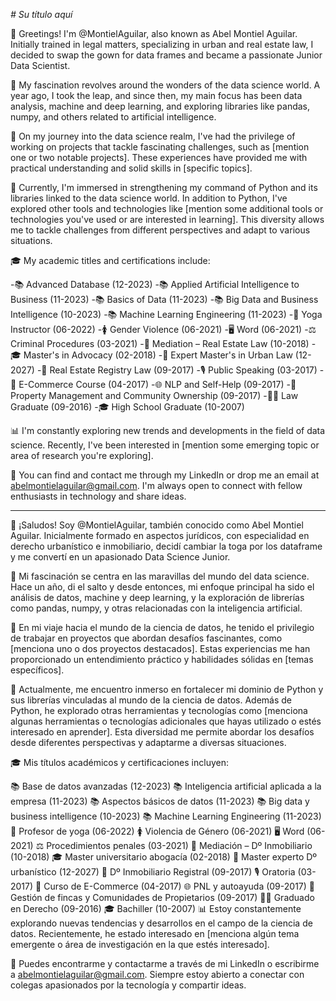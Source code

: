 <em> # Su título aquí </em>

👋 Greetings! I'm @MontielAguilar, also known as Abel Montiel Aguilar. Initially trained in legal matters, specializing in urban and real estate law, I decided to swap the gown for data frames and became a passionate Junior Data Scientist.

👀 My fascination revolves around the wonders of the data science world. A year ago, I took the leap, and since then, my main focus has been data analysis, machine and deep learning, and exploring libraries like pandas, numpy, and others related to artificial intelligence.

🚀 On my journey into the data science realm, I've had the privilege of working on projects that tackle fascinating challenges, such as [mention one or two notable projects]. These experiences have provided me with practical understanding and solid skills in [specific topics].

🌱 Currently, I'm immersed in strengthening my command of Python and its libraries linked to the data science world. In addition to Python, I've explored other tools and technologies like [mention some additional tools or technologies you've used or are interested in learning]. This diversity allows me to tackle challenges from different perspectives and adapt to various situations.

🎓 My academic titles and certifications include:

-📚 Advanced Database (12-2023)
-📚 Applied Artificial Intelligence to Business (11-2023)
-📚 Basics of Data (11-2023)
-📚 Big Data and Business Intelligence (10-2023)
-📚 Machine Learning Engineering (11-2023)
-🧘 Yoga Instructor (06-2022)
-🚺 Gender Violence (06-2021)
-🖥️ Word (06-2021)
-⚖️ Criminal Procedures (03-2021)
-🤝 Mediation – Real Estate Law (10-2018)
-🎓 Master's in Advocacy (02-2018)
-🏡 Expert Master's in Urban Law (12-2027)
-📜 Real Estate Registry Law (09-2017)
-🎙️ Public Speaking (03-2017)
-🛒 E-Commerce Course (04-2017)
-🌐 NLP and Self-Help (09-2017)
-🏡 Property Management and Community Ownership (09-2017)
-👨‍⚖️ Law Graduate (09-2016)
-🎓 High School Graduate (10-2007)

📊 I'm constantly exploring new trends and developments in the field of data science. Recently, I've been interested in [mention some emerging topic or area of research you're exploring].

🔗 You can find and contact me through my LinkedIn or drop me an email at abelmontielaguilar@gmail.com. I'm always open to connect with fellow enthusiasts in technology and share ideas.

-------------------------------------------------------------------------------------------------------------------------------------------------------------------------------------------------------------------------------

👋 ¡Saludos! Soy @MontielAguilar, también conocido como Abel Montiel Aguilar. Inicialmente formado en aspectos jurídicos, con especialidad en derecho urbanístico e inmobiliario, decidí cambiar la toga por los dataframe y me convertí en un apasionado Data Science Junior.

👀 Mi fascinación se centra en las maravillas del mundo del data science. Hace un año, di el salto y desde entonces, mi enfoque principal ha sido el análisis de datos, machine y deep learning, y la exploración de librerías como pandas, numpy, y otras relacionadas con la inteligencia artificial.

🚀 En mi viaje hacia el mundo de la ciencia de datos, he tenido el privilegio de trabajar en proyectos que abordan desafíos fascinantes, como [menciona uno o dos proyectos destacados]. Estas experiencias me han proporcionado un entendimiento práctico y habilidades sólidas en [temas específicos].

🌱 Actualmente, me encuentro inmerso en fortalecer mi dominio de Python y sus librerías vinculadas al mundo de la ciencia de datos. Además de Python, he explorado otras herramientas y tecnologías como [menciona algunas herramientas o tecnologías adicionales que hayas utilizado o estés interesado en aprender]. Esta diversidad me permite abordar los desafíos desde diferentes perspectivas y adaptarme a diversas situaciones.

🎓 Mis títulos académicos y certificaciones incluyen:

📚 Base de datos avanzadas (12-2023)
📚 Inteligencia artificial aplicada a la empresa (11-2023)
📚 Aspectos básicos de datos (11-2023)
📚 Big data y business intelligence (10-2023)
📚 Machine Learning Engineering (11-2023)
🧘 Profesor de yoga (06-2022)
🚺 Violencia de Género (06-2021)
🖥️ Word (06-2021)
⚖️ Procedimientos penales (03-2021)
🤝 Mediación – Dº Inmobiliario (10-2018)
🎓 Master universitario abogacía (02-2018)
🏡 Master experto Dº urbanístico (12-2027)
📜 Dº Inmobiliario Registral (09-2017)
🎙️ Oratoria (03-2017)
🛒 Curso de E-Commerce (04-2017)
🌐 PNL y autoayuda (09-2017)
🏡 Gestión de fincas y Comunidades de Propietarios (09-2017)
👨‍⚖️ Graduado en Derecho (09-2016)
🎓 Bachiller (10-2007)
📊 Estoy constantemente explorando nuevas tendencias y desarrollos en el campo de la ciencia de datos. Recientemente, he estado interesado en [menciona algún tema emergente o área de investigación en la que estés interesado].

🔗 Puedes encontrarme y contactarme a través de mi LinkedIn o escribirme a abelmontielaguilar@gmail.com. Siempre estoy abierto a conectar con colegas apasionados por la tecnología y compartir ideas.
